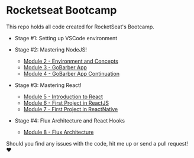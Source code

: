 # Rocketseat Bootcamp

This repo holds all code created for RocketSeat's Bootcamp.

- Stage #1: Setting up VSCode environment

- Stage #2: Mastering NodeJS!

  - [Module 2 - Environment and Concepts](stage2/module2)
  - [Module 3 - GoBarber App](stage2/module3)
  - [Module 4 - GoBarber App Continuation](stage2/module4)

- Stage #3: Mastering React!

  - [Module 5 - Introduction to React](stage3/module5)
  - [Module 6 - First Project in ReactJS](stage3/module6)
  - [Module 7 - First Project in ReactNative](stage3/module7)

- Stage #4: Flux Architecture and React Hooks
  - [Module 8 - Flux Architecture](stage4/module8)

Should you find any issues with the code, hit me up or send a pull request! :heart:
